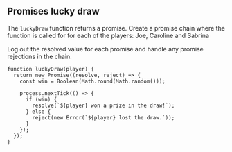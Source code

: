 ## Promises lucky draw

The `luckyDraw` function returns a promise. Create a promise chain where the function is called for for each of the players: Joe, Caroline and Sabrina

Log out the resolved value for each promise and handle any promise rejections in the chain.

```
function luckyDraw(player) {
  return new Promise((resolve, reject) => {
    const win = Boolean(Math.round(Math.random()));

    process.nextTick(() => {
      if (win) {
        resolve(`${player} won a prize in the draw!`);
      } else {
        reject(new Error(`${player} lost the draw.`));
      }
    });
  });
}
```
